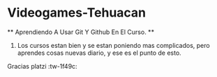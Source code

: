 # Videogames-Tehuacan

** Aprendiendo A Usar Git Y Github En El Curso.
**
1. Los cursos estan bien y se estan poniendo mas complicados, pero aprendes cosas nuevas diario, y ese es el punto de esto.

Gracias platzi :tw-1f49c:
